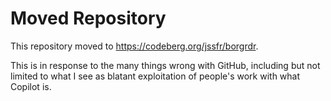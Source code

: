 # Moved Repository

This repository moved to https://codeberg.org/jssfr/borgrdr.

This is in response to the many things wrong with GitHub, including but
not limited to what I see as blatant exploitation of people's work with
what Copilot is.
